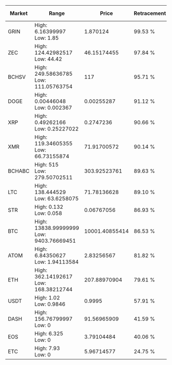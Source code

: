| Market | Range | Price| Retracement | Doubles to 50% |
| --- | --- | --- | --- | --- |
| GRIN | High: 6.16399997<br />Low: 1.85 | 1.870124 | 99.53 % | 2.14 |
| ZEC | High: 124.42982517<br />Low: 44.42 | 46.15174455 | 97.84 % | 1.83 |
| BCHSV | High: 249.58636785<br />Low: 111.05763754 | 117 | 95.71 % | 1.54 |
| DOGE | High: 0.00446048<br />Low: 0.002367 | 0.00255287 | 91.12 % | 1.34 |
| XRP | High: 0.49262166<br />Low: 0.25227022 | 0.2747236 | 90.66 % | 1.36 |
| XMR | High: 119.34605355<br />Low: 66.73155874 | 71.91700572 | 90.14 % | 1.29 |
| BCHABC | High: 515<br />Low: 279.50702511 | 303.92523761 | 89.63 % | 1.31 |
| LTC | High: 138.444529<br />Low: 63.6258075 | 71.78136628 | 89.10 % | 1.41 |
| STR | High: 0.132<br />Low: 0.058 | 0.06767056 | 86.93 % | 1.40 |
| BTC | High: 13838.99999999<br />Low: 9403.76669451 | 10001.40855414 | 86.53 % | 1.16 |
| ATOM | High: 6.84350627<br />Low: 1.94113584 | 2.83256567 | 81.82 % | 1.55 |
| ETH | High: 362.14192617<br />Low: 168.38212744 | 207.88970904 | 79.61 % | 1.28 |
| USDT | High: 1.02<br />Low: 0.9846 | 0.9995 | 57.91 % | 1.00 |
| DASH | High: 156.76799997<br />Low: 0 | 91.56965909 | 41.59 % | 0.00 |
| EOS | High: 6.325<br />Low: 0 | 3.79104484 | 40.06 % | 0.00 |
| ETC | High: 7.93<br />Low: 0 | 5.96714577 | 24.75 % | 0.00 |
